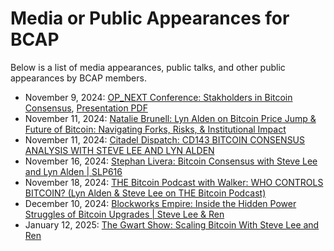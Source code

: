 # Media or Public Appearances for BCAP

Below is a list of media appearances, public talks, and other public appearances by BCAP members. 

- November 9, 2024: [OP_NEXT Conference: Stakholders in Bitcoin Consensus](https://www.youtube.com/live/tMvtQXK_Wio?t=2334s), [Presentation PDF](/presentations/20241109_OP_NEXT.pdf)
- November 11, 2024: [Natalie Brunell: Lyn Alden on Bitcoin Price Jump & Future of Bitcoin: Navigating Forks, Risks, & Institutional Impact](https://youtu.be/-LGRFZf4JzQ)
- November 11, 2024: [Citadel Dispatch: CD143 BITCOIN CONSENSUS ANALYSIS WITH STEVE LEE AND LYN ALDEN](https://www.youtube.com/live/G-T-d5E4oj4?t=363)
- November 16, 2024: [Stephan Livera: Bitcoin Consensus with Steve Lee and Lyn Alden | SLP616](https://youtu.be/a3Aj1dNSo2M)
- November 18, 2024: [THE Bitcoin Podcast with Walker: WHO CONTROLS BITCOIN? (Lyn Alden & Steve Lee on THE Bitcoin Podcast)](https://youtu.be/ZOvPmXyhPK0)
- December 10, 2024: [Blockworks Empire: Inside the Hidden Power Struggles of Bitcoin Upgrades | Steve Lee & Ren](https://youtu.be/JYjT1L9wmFw)
- January 12, 2025: [The Gwart Show: Scaling Bitcoin With Steve Lee and Ren](https://youtu.be/oZw0X_nfRgM)
